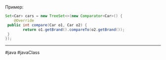 Пример:
```java
Set<Car> cars = new TreeSet<>(new Comparator<Car>() {  
    @Override  
 public int compare(Car o1, Car o2) {  
        return o1.getBrand().compareTo(o2.getBrand());  
 }  
});
```

---
#java #javaClass 